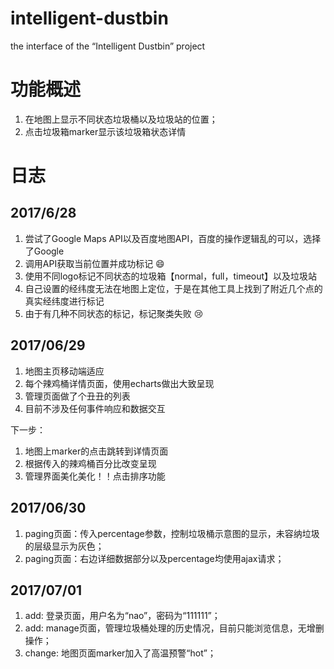 # intelligent-dustbin
the interface of the “Intelligent Dustbin” project

# 功能概述
1. 在地图上显示不同状态垃圾桶以及垃圾站的位置；
2. 点击垃圾箱marker显示该垃圾箱状态详情

# 日志
## 2017/6/28
1. 尝试了Google Maps API以及百度地图API，百度的操作逻辑乱的可以，选择了Google
2. 调用API获取当前位置并成功标记 :smile:
3. 使用不同logo标记不同状态的垃圾箱【normal，full，timeout】以及垃圾站
4. 自己设置的经纬度无法在地图上定位，于是在其他工具上找到了附近几个点的真实经纬度进行标记
5. 由于有几种不同状态的标记，标记聚类失败 :cry:

## 2017/06/29
1. 地图主页移动端适应
2. 每个辣鸡桶详情页面，使用echarts做出大致呈现
3. 管理页面做了个丑丑的列表
4. 目前不涉及任何事件响应和数据交互

下一步：
1. 地图上marker的点击跳转到详情页面
2. 根据传入的辣鸡桶百分比改变呈现
3. 管理界面美化美化！！点击排序功能

## 2017/06/30
1. paging页面：传入percentage参数，控制垃圾桶示意图的显示，未容纳垃圾的层级显示为灰色；
2. paging页面：右边详细数据部分以及percentage均使用ajax请求；

## 2017/07/01
1. add: 登录页面，用户名为“nao”，密码为“111111”；
2. add: manage页面，管理垃圾桶处理的历史情况，目前只能浏览信息，无增删操作；
3. change: 地图页面marker加入了高温预警“hot”；